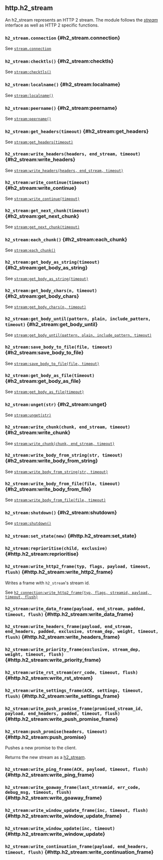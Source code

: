 ## http.h2_stream

An h2_stream represents an HTTP 2 stream. The module follows the [*stream*](#stream) interface as well as HTTP 2 specific functions.

### `h2_stream.connection` <!-- --> {#h2_stream.connection}

See [`stream.connection`](#stream.connection)


### `h2_stream:checktls()` <!-- --> {#h2_stream:checktls}

See [`stream:checktls()`](#stream:checktls)


### `h2_stream:localname()` <!-- --> {#h2_stream:localname}

See [`stream:localname()`](#stream:localname)


### `h2_stream:peername()` <!-- --> {#h2_stream:peername}

See [`stream:peername()`](#stream:peername)


### `h2_stream:get_headers(timeout)` <!-- --> {#h2_stream:get_headers}

See [`stream:get_headers(timeout)`](#stream:get_headers)


### `h2_stream:write_headers(headers, end_stream, timeout)` <!-- --> {#h2_stream:write_headers}

See [`stream:write_headers(headers, end_stream, timeout)`](#stream:write_headers)


### `h2_stream:write_continue(timeout)` <!-- --> {#h2_stream:write_continue}

See [`stream:write_continue(timeout)`](#stream:write_continue)


### `h2_stream:get_next_chunk(timeout)` <!-- --> {#h2_stream:get_next_chunk}

See [`stream:get_next_chunk(timeout)`](#stream:get_next_chunk)


### `h2_stream:each_chunk()` <!-- --> {#h2_stream:each_chunk}

See [`stream:each_chunk()`](#stream:each_chunk)


### `h2_stream:get_body_as_string(timeout)` <!-- --> {#h2_stream:get_body_as_string}

See [`stream:get_body_as_string(timeout)`](#stream:get_body_as_string)


### `h2_stream:get_body_chars(n, timeout)` <!-- --> {#h2_stream:get_body_chars}

See [`stream:get_body_chars(n, timeout)`](#stream:get_body_chars)


### `h2_stream:get_body_until(pattern, plain, include_pattern, timeout)` <!-- --> {#h2_stream:get_body_until}

See [`stream:get_body_until(pattern, plain, include_pattern, timeout)`](#stream:get_body_until)


### `h2_stream:save_body_to_file(file, timeout)` <!-- --> {#h2_stream:save_body_to_file}

See [`stream:save_body_to_file(file, timeout)`](#stream:save_body_to_file)


### `h2_stream:get_body_as_file(timeout)` <!-- --> {#h2_stream:get_body_as_file}

See [`stream:get_body_as_file(timeout)`](#stream:get_body_as_file)


### `h2_stream:unget(str)` <!-- --> {#h2_stream:unget}

See [`stream:unget(str)`](#stream:unget)


### `h2_stream:write_chunk(chunk, end_stream, timeout)` <!-- --> {#h2_stream:write_chunk}

See [`stream:write_chunk(chunk, end_stream, timeout)`](#stream:write_chunk)


### `h2_stream:write_body_from_string(str, timeout)` <!-- --> {#h2_stream:write_body_from_string}

See [`stream:write_body_from_string(str, timeout)`](#stream:write_body_from_string)


### `h2_stream:write_body_from_file(file, timeout)` <!-- --> {#h2_stream:write_body_from_file}

See [`stream:write_body_from_file(file, timeout)`](#stream:write_body_from_file)


### `h2_stream:shutdown()` <!-- --> {#h2_stream:shutdown}

See [`stream:shutdown()`](#stream:shutdown)


### `h2_stream:set_state(new)` <!-- --> {#http.h2_stream:set_state}


### `h2_stream:reprioritise(child, exclusive)` <!-- --> {#http.h2_stream:reprioritise}


### `h2_stream:write_http2_frame(typ, flags, payload, timeout, flush)` <!-- --> {#http.h2_stream:write_http2_frame}

Writes a frame with `h2_stream`'s stream id.

See [`h2_connection:write_http2_frame(typ, flags, streamid, payload, timeout, flush)`](#http.h2_connection:write_http2_frame)


### `h2_stream:write_data_frame(payload, end_stream, padded, timeout, flush)` <!-- --> {#http.h2_stream:write_data_frame}


### `h2_stream:write_headers_frame(payload, end_stream, end_headers, padded, exclusive, stream_dep, weight, timeout, flush)` <!-- --> {#http.h2_stream:write_headers_frame}


### `h2_stream:write_priority_frame(exclusive, stream_dep, weight, timeout, flush)` <!-- --> {#http.h2_stream:write_priority_frame}


### `h2_stream:write_rst_stream(err_code, timeout, flush)` <!-- --> {#http.h2_stream:write_rst_stream}


### `h2_stream:write_settings_frame(ACK, settings, timeout, flush)` <!-- --> {#http.h2_stream:write_settings_frame}


### `h2_stream:write_push_promise_frame(promised_stream_id, payload, end_headers, padded, timeout, flush)` <!-- --> {#http.h2_stream:write_push_promise_frame}


### `h2_stream:push_promise(headers, timeout)` <!-- --> {#http.h2_stream:push_promise}

Pushes a new promise to the client.

Returns the new stream as a [h2_stream](#http.h2_stream).


### `h2_stream:write_ping_frame(ACK, payload, timeout, flush)` <!-- --> {#http.h2_stream:write_ping_frame}


### `h2_stream:write_goaway_frame(last_streamid, err_code, debug_msg, timeout, flush)` <!-- --> {#http.h2_stream:write_goaway_frame}


### `h2_stream:write_window_update_frame(inc, timeout, flush)` <!-- --> {#http.h2_stream:write_window_update_frame}


### `h2_stream:write_window_update(inc, timeout)` <!-- --> {#http.h2_stream:write_window_update}


### `h2_stream:write_continuation_frame(payload, end_headers, timeout, flush)` <!-- --> {#http.h2_stream:write_continuation_frame}
